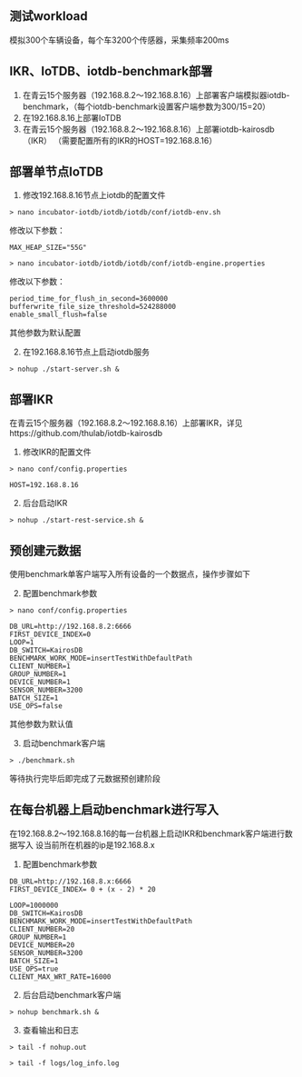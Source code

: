## 测试workload

模拟300个车辆设备，每个车3200个传感器，采集频率200ms

## IKR、IoTDB、iotdb-benchmark部署
1. 在青云15个服务器（192.168.8.2～192.168.8.16）上部署客户端模拟器iotdb-benchmark，（每个iotdb-benchmark设置客户端参数为300/15=20）
2. 在192.168.8.16上部署IoTDB
3. 在青云15个服务器（192.168.8.2～192.168.8.16）上部署iotdb-kairosdb（IKR） （需要配置所有的IKR的HOST=192.168.8.16）

## 部署单节点IoTDB
1. 修改192.168.8.16节点上iotdb的配置文件
```
> nano incubator-iotdb/iotdb/iotdb/conf/iotdb-env.sh
```
修改以下参数：
```
MAX_HEAP_SIZE="55G"
```
```
> nano incubator-iotdb/iotdb/iotdb/conf/iotdb-engine.properties
```
修改以下参数：
```
period_time_for_flush_in_second=3600000
bufferwrite_file_size_threshold=524288000
enable_small_flush=false
```
其他参数为默认配置

2. 在192.168.8.16节点上启动iotdb服务
```
> nohup ./start-server.sh &
```
## 部署IKR
在青云15个服务器（192.168.8.2～192.168.8.16）上部署IKR，详见https://github.com/thulab/iotdb-kairosdb
1. 修改IKR的配置文件 
```
> nano conf/config.properties
```
```
HOST=192.168.8.16
```
2. 后台启动IKR
```
> nohup ./start-rest-service.sh &
```

## 预创建元数据
使用benchmark单客户端写入所有设备的一个数据点，操作步骤如下


2. 配置benchmark参数
```
> nano conf/config.properties
```
```
DB_URL=http://192.168.8.2:6666
FIRST_DEVICE_INDEX=0
LOOP=1
DB_SWITCH=KairosDB
BENCHMARK_WORK_MODE=insertTestWithDefaultPath
CLIENT_NUMBER=1
GROUP_NUMBER=1
DEVICE_NUMBER=1
SENSOR_NUMBER=3200
BATCH_SIZE=1
USE_OPS=false
```
其他参数为默认值

3. 启动benchmark客户端
```
> ./benchmark.sh
```
等待执行完毕后即完成了元数据预创建阶段

## 在每台机器上启动benchmark进行写入
在192.168.8.2～192.168.8.16的每一台机器上启动IKR和benchmark客户端进行数据写入
设当前所在机器的ip是192.168.8.x
1. 配置benchmark参数
```
DB_URL=http://192.168.8.x:6666
FIRST_DEVICE_INDEX= 0 + (x - 2) * 20

LOOP=1000000
DB_SWITCH=KairosDB
BENCHMARK_WORK_MODE=insertTestWithDefaultPath
CLIENT_NUMBER=20
GROUP_NUMBER=1
DEVICE_NUMBER=20
SENSOR_NUMBER=3200
BATCH_SIZE=1
USE_OPS=true
CLIENT_MAX_WRT_RATE=16000
```

2. 后台启动benchmark客户端
```
> nohup benchmark.sh &
```

3. 查看输出和日志
```
> tail -f nohup.out
```
```
> tail -f logs/log_info.log
```
